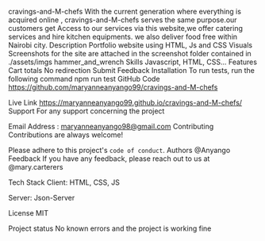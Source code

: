 cravings-and-M-chefs
With the current generation where everything is acquired online , cravings-and-M-chefs serves the same purpose.our customers get Access to our services via this website,we offer catering services and hire kitchen equipments.
we also deliver food free within Nairobi city.
Description
Portfolio website using HTML, Js and CSS
Visuals
Screenshots for the site are attached in the screenshot folder contained in ./assets/imgs
hammer_and_wrench Skills
Javascript, HTML, CSS...
Features
Cart totals
No redirection
Submit Feedback
Installation
To run tests, run the following command
  npm run test
GitHub Code
https://github.com/maryanneanyango99/cravings-and-M-chefs

Live Link
https://maryanneanyango99.github.io/cravings-and-M-chefs/
Support
For any support concerning the project 

Email Address : maryanneanyango98@gmail.com
Contributing
Contributions are always welcome!

Please adhere to this project's `code of conduct`.
Authors
@Anyango
Feedback
If you have any feedback, please reach out to us at @mary.carterers

Tech Stack
Client: HTML, CSS, JS

Server: Json-Server

License
MIT

Project status
No known errors and the project is working fine